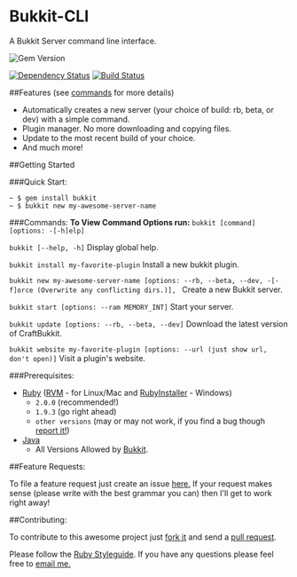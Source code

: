 Bukkit-CLI
======

A Bukkit Server command line interface.

![Gem Version](https://badge.fury.io/rb/bukkit.png)

[![Dependency Status](https://gemnasium.com/JesseHerrick/Bukkit-CLI.png)](https://gemnasium.com/JesseHerrick/Bukkit-CLI) 
[![Build Status](https://travis-ci.org/JesseHerrick/Bukkit-CLI.png?branch=master)](https://travis-ci.org/JesseHerrick/Bukkit-CLI) 

##Features (see [commands](https://github.com/JesseHerrick/Bukkit-CLI/blob/master/README.md#commands) for more details)
* Automatically creates a new server (your choice of build: rb, beta, or dev) with a simple command.
* Plugin manager. No more downloading and copying files.
* Update to the most recent build of your choice.
* And much more!

##Getting Started

###Quick Start: 
```terminal
~ $ gem install bukkit
~ $ bukkit new my-awesome-server-name
```

###Commands:
__To View Command Options run:__ `bukkit [command] [options: -[-h]elp]`

`bukkit [--help, -h]` Display global help.

`bukkit install my-favorite-plugin` Install a new bukkit plugin.

`bukkit new my-awesome-server-name [options: --rb, --beta, --dev, -[-f]orce (Overwrite any conflicting dirs.)], ` Create a new Bukkit server.

`bukkit start [options: --ram MEMORY_INT]` Start your server.

`bukkit update [options: --rb, --beta, --dev]` Download the latest version of CraftBukkit.

`bukkit website my-favorite-plugin [options: --url (just show url, don't open)]` Visit a plugin's website.

###Prerequisites:

* [Ruby](https://www.ruby-lang.org/en/downloads/) ([RVM](http://rvm.io/) - for Linux/Mac and [RubyInstaller](http://rubyinstaller.org/) - Windows)
  * `2.0.0` (recommended!)
  * `1.9.3` (go right ahead)
  * `other versions` (may or may not work, if you find a bug though [report it!](https://github.com/JesseHerrick/bukkit/issues/new))
* [Java](http://java.com/en/download/manual.jsp)
  * All Versions Allowed by [Bukkit](https://github.com/Bukkit/Bukkit).

##Feature Requests:

To file a feature request just create an issue [here.](https://github.com/JesseHerrick/Bukkit-CLI/issues/new) If your request makes sense (please write with the best grammar you can) then I'll get to work right away!

##Contributing:

To contribute to this awesome project just [fork it](https://github.com/JesseHerrick/Bukkit-CLI/fork) and send a [pull request](https://github.com/JesseHerrick/Bukkit-CLI/pulls).

Please follow the [Ruby Styleguide](https://github.com/styleguide/ruby). If you have any questions please feel free to [email me.](mailto:school@jessegrant.net)

